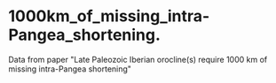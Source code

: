 # 1000km_of_missing_intra-Pangea_shortening.
Data from paper "Late Paleozoic Iberian orocline(s) require 1000 km of missing intra-Pangea shortening"
